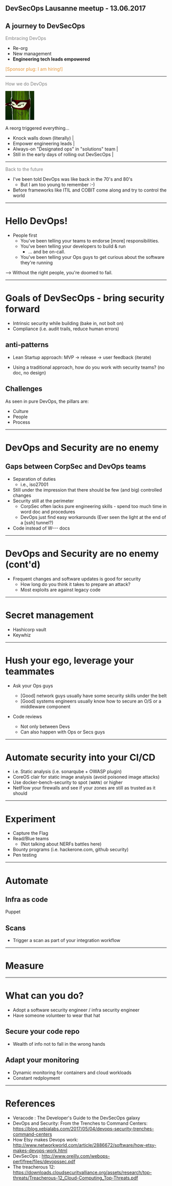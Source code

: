 ## DevSecOps Lausanne meetup - 13.06.2017
A journey to DevSecOps
---
<span style="color:gray">Embracing DevOps</span>

- Re-org 
- New management
- **Engineering tech leads empowered**

<span style="color: #e49436; text-transform: none">[Sponsor plug: I am hiring!]</span>

---
<span style="color:gray">How we do DevOps</span>

![Masked Cucumber](assets/masked_cucumber_90px.jpg)

A reorg triggered everything...

- Knock walls down (literally) |
- Empower engineering leads |
- Always-on "Designated ops" in "solutions" team |
- Still in the early days of rolling out DevSecOps |

---
 <span style="color:gray">Back to the future</span>
* I've been told DevOps was like back in the 70's and 80's
  * But I am too young to remember :-)
* Before frameworks like ITIL and COBIT come along and try to control the world

---
# Hello DevOps!
* People first
  * You've been telling your teams to endorse [more] responsibilities.
  * You've been telling your developers to build & run
    * ... and be on-call.
  * You've been telling your Ops guys to get curious about the software they're running

--> Without the right people, you're doomed to fail.

---
# Goals of DevSecOps - bring security forward
* Intrinsic security while building (bake in, not bolt on)
* Compliance (i.e. audit trails, reduce human errors)

## anti-patterns
* Lean Startup approach:  MVP -> release -> user feedback (iterate)

* Using a traditional approach, how do you work with security teams? (no doc, no design)

## Challenges
As seen in pure DevOps, the pillars are:
  * Culture
  * People
  * Process

---
# DevOps and Security are no enemy
## Gaps between CorpSec and DevOps teams
* Separation of duties
  * i.e., iso27001
* Still under the impression that there should be few (and big) controlled changes
* Security still at the perimeter
  * CorpSec often lacks pure engineering skills - spend too much time in word doc and procedures
  * DevOps just find easy workarounds (Ever seen the light at the end of a [ssh] tunnel?)
* Code instead of W--- docs

---
# DevOps and Security are no enemy (cont'd)
* Frequent changes and software updates is good for security
  * How long do you think it takes to prepare an attack?
  * Most exploits are against legacy code

---
# Secret management
* Hashicorp vault
* Keywhiz

---
# Hush your ego, leverage your teammates
* Ask your Ops guys
  * [Good] network guys usually have some security skills under the belt
  * [Good] systems engineers usually know how to secure an O/S or a middleware component

* Code reviews
  * Not only between Devs
  * Can also happen with Ops or Secs guys

---
# Automate security into your CI/CD

* i.e. Static analysis (i.e. sonarqube + OWASP plugin)
* CoreOS clair for static image analysis (avoid poisoned image attacks)
* Use docker-bench-security to spot `[WARN]` or higher
* NetFlow your firewalls and see if your zones are still as trusted as it should

---
# Experiment
* Capture the Flag
* Read/Blue teams
  * (Not talking about NERFs battles here)
* Bounty programs (i.e. hackerone.com, github security)
* Pen testing

---
# Automate
## Infra as code
Puppet

## Scans
* Trigger a scan as part of your integration workflow

---
# Measure
---
# What can you do?
* Adopt a software security engineer / infra security engineer
* Have someone volunteer to wear that hat

## Secure your code repo
* Wealth of info not to fall in the wrong hands

## Adapt your monitoring
* Dynamic monitoring for containers and cloud workloads
* Constant redployment

---
# References
- Veracode : The Developer's Guide to the DevSecOps galaxy
- DevOps and Security: From the Trenches to Command Centers: https://blog.xebialabs.com/2017/05/04/devops-security-trenches-command-centers
- How Etsy makes Devops work: http://www.networkworld.com/article/2886672/software/how-etsy-makes-devops-work.html
- DevSecOps : http://www.oreilly.com/webops-perf/free/files/devopssec.pdf
- The treacherous 12: https://downloads.cloudsecurityalliance.org/assets/research/top-threats/Treacherous-12_Cloud-Computing_Top-Threats.pdf
